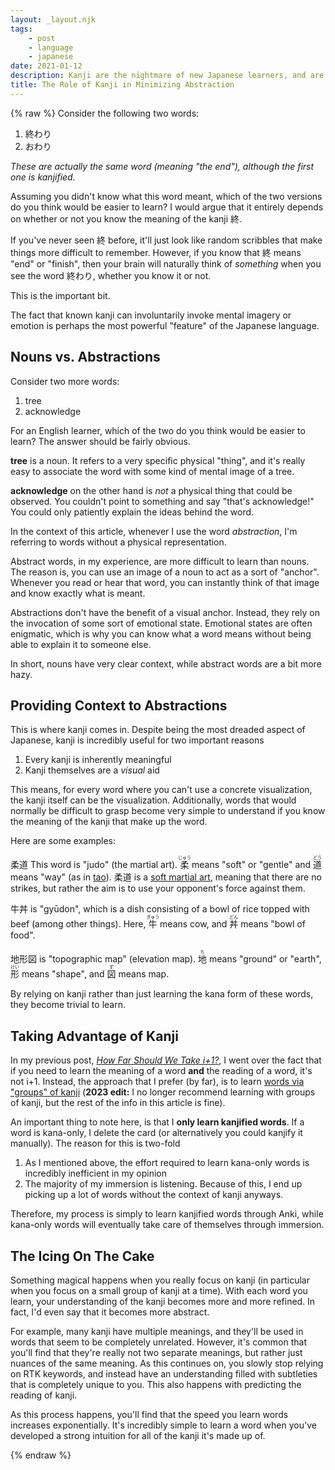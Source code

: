 ```yaml
---
layout: _layout.njk
tags: 
    - post 
    - language 
    - japanese
date: 2021-01-12
description: Kanji are the nightmare of new Japanese learners, and are the cause of many people quitting Japanese study altogether. However, I think Kanji is the most powerful feature of the language that should be embraced and loved.
title: The Role of Kanji in Minimizing Abstraction
---
```


{% raw %}
Consider the following two words:

1. 終わり
2. おわり

*These are actually the same word (meaning "the end"), although the first one is kanjified.*

Assuming you didn't know what this word meant, which of the two versions do you think would be easier to learn? I would argue that it entirely depends on whether or not you know the meaning of the kanji 終.

If you've never seen 終 before, it'll just look like random scribbles that make things more difficult to remember. However, if you know that 終 means "end" or "finish", then your brain will naturally think of *something* when you see the word 終わり,  whether you know it or not.

This is the important bit.

The fact that known kanji can involuntarily invoke mental imagery or emotion is perhaps the most powerful "feature" of the Japanese language.

## Nouns vs. Abstractions

Consider two more words:

1. tree
2. acknowledge

For an English learner, which of the two do you think would be easier to learn? The answer should be fairly obvious.

**tree** is a noun. It refers to a very specific physical "thing", and it's really easy to associate the word with some kind of mental image of a tree.

**acknowledge** on the other hand is *not* a physical thing that could be observed. You couldn't point to something and say "that's acknowledge!" You could only patiently explain the ideas behind the word.

In the context of this article, whenever I use the word *abstraction*, I'm referring to words without a physical representation.

Abstract words, in my experience, are more difficult to learn than nouns. The reason is, you can use an image of a noun to act as a sort of "anchor". Whenever you read or hear that word, you can instantly think of that image and know exactly what is meant.

Abstractions don't have the benefit of a visual anchor. Instead, they rely on the invocation of some sort of emotional state. Emotional states are  often enigmatic, which is why you can know what a word means without being able to explain it to someone else.

In short, nouns have very clear context, while abstract words are a bit more hazy.

## Providing Context to Abstractions

This is where kanji comes in. Despite being the most dreaded aspect of Japanese, kanji is incredibly useful for two important reasons

1. Every kanji is inherently meaningful
2. Kanji themselves are a *visual* aid

This means, for every word where you can't use a concrete visualization, the kanji itself can be the visualization. Additionally, words that would normally be difficult to grasp become very simple to understand if you know the meaning of the kanji that make up the word.

Here are some examples:

柔道 This word is "judo" (the martial art). <ruby>柔 <rt>じゅう</rt></ruby> means "soft" or "gentle" and <ruby>道 <rt>どう</rt></ruby> means "way" (as in [tao](https://en.wikipedia.org/wiki/Tao)). 柔道 is a [soft martial art](https://en.wikipedia.org/wiki/Hard_and_soft_techniques), meaning that there are no strikes, but rather the aim is to use your opponent's force against them.

牛丼 is "gyūdon", which is a dish consisting of a bowl of rice topped with beef (among other things). Here, <ruby>牛 <rt>ぎゅう</rt></ruby> means cow, and <ruby>丼 <rt>どん</rt></ruby> means "bowl of food".

地形図 is "topographic map" (elevation map). <ruby>地 <rt>ち</rt></ruby> means "ground" or "earth", <ruby>形 <rt>けい</rt></ruby> means "shape", and <ruby>図 <rt>ず</rt></ruby> means map.

By relying on kanji rather than just learning the kana form of these words, they become trivial to learn.

## Taking Advantage of Kanji

In my previous post, *[How Far Should We Take i+1?](/20201125.html)*, I went over the fact that if you need to learn the meaning of a word **and** the reading of a word, it's not i+1. Instead, the approach that I prefer (by far), is to learn [words via "groups" of kanji](/20210226.html) (**2023 edit:** I no longer recommend learning with groups of kanji, but the rest of the info in this article is fine).

An important thing to note here, is that I **only learn kanjified words**. If a word is kana-only, I delete the card (or alternatively you could kanjify it manually). The reason for this is two-fold

1. As I mentioned above, the effort required to learn kana-only words is incredibly inefficient in my opinion
2. The majority of my immersion is listening. Because of this, I end up picking up a lot of words without the context of kanji anyways.

Therefore, my process is simply to learn kanjified words through Anki, while kana-only words will eventually take care of themselves through immersion.

## The Icing On The Cake

Something magical happens when you really focus on kanji (in particular when you focus on a small group of kanji at a time). With each word you learn, your understanding of the kanji becomes more and more refined. In fact, I'd even say that it becomes more abstract.

For example, many kanji have multiple meanings, and they'll be used in words that seem to be completely unrelated. However, it's common that you'll find that they're really not two separate meanings, but rather just nuances of the same meaning. As this continues on, you slowly stop relying on RTK keywords, and instead have an understanding filled with subtleties that is completely unique to you. This also happens with predicting the reading of kanji.

As this process happens, you'll find that the speed you learn words increases exponentially. It's incredibly simple to learn a word when you've developed a strong intuition for all of the kanji it's made up of.

{% endraw %}
